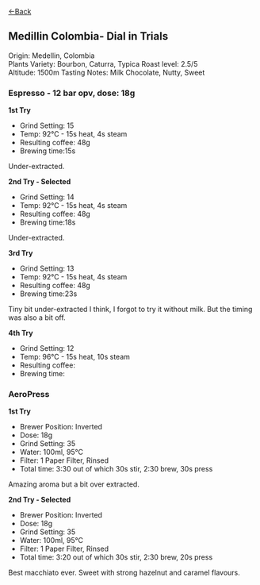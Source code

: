 [<-Back](./)

## Medillin Colombia- Dial in Trials

Origin: Medellin, Colombia  
Plants Variety: Bourbon, Caturra, Typica 
Roast level: 2.5/5  
Altitude: 1500m
Tasting Notes: Milk Chocolate, Nutty, Sweet

### Espresso - 12 bar opv, dose: 18g⁠

**1st Try**

* Grind Setting: 15
* Temp: 92°C - 15s heat, 4s steam
* Resulting coffee: 48g
* Brewing time:15s

Under-extracted.

**2nd Try - Selected**

* Grind Setting: 14
* Temp: 92°C - 15s heat, 4s steam
* Resulting coffee: 48g
* Brewing time:18s

Under-extracted.

**3rd Try**

* Grind Setting: 13
* Temp: 92°C - 15s heat, 4s steam
* Resulting coffee: 48g
* Brewing time:23s

Tiny bit under-extracted I think, I forgot to try it without milk.
But the timing was also a bit off.

**4th Try**

* Grind Setting: 12
* Temp: 96°C - 15s heat, 10s steam
* Resulting coffee:
* Brewing time:

### AeroPress

**1st Try**

* Brewer Position: Inverted⁠
* Dose: 18g⁠
* Grind Setting: 35
* Water: 100ml, 95°C
* Filter: 1 Paper Filter, Rinsed⁠
* Total time: 3:30 out of which 30s stir, 2:30 brew, 30s press

Amazing aroma but a bit over extracted.

**2nd Try - Selected**

* Brewer Position: Inverted⁠
* Dose: 18g⁠
* Grind Setting: 35
* Water: 100ml, 95°C
* Filter: 1 Paper Filter, Rinsed⁠
* Total time: 3:20 out of which 30s stir, 2:30 brew, 20s press

Best macchiato ever. Sweet with strong hazelnut and caramel flavours.